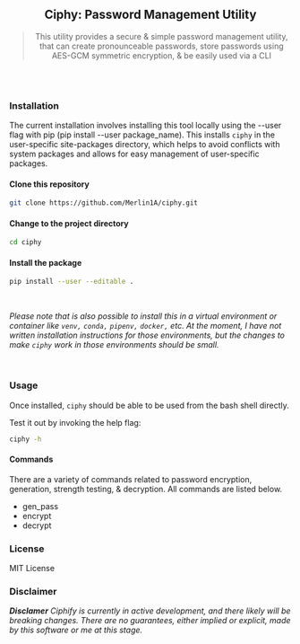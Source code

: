<div align="center">
  
## Ciphy: Password Management Utility

> This utility provides a secure & simple password management utility, that can create pronounceable passwords, store passwords using AES-GCM symmetric encryption, & be easily used via a CLI



<div align="left">
<br>
<br>


### Installation

The current installation involves installing this tool locally using the --user flag with pip (pip install --user package_name). This installs `ciphy` in the user-specific site-packages directory, which helps to avoid conflicts with system packages and allows for easy management of user-specific packages.

#### Clone this repository
```bash
git clone https://github.com/Merlin1A/ciphy.git
```

#### Change to the project directory
```bash
cd ciphy
```

#### Install the package
```bash
pip install --user --editable .
```

<br>

*Please note that is also possible to install this in a virtual environment or container like `venv,` `conda,` `pipenv,` `docker,` etc. At the moment, I have not written installation instructions for those environments, but the changes to make `ciphy` work in those environments should be small.*  

<br>


### Usage

Once installed, `ciphy` should be able to be used from the bash shell directly. 

Test it out by invoking the help flag:

```bash
ciphy -h
```

#### Commands

There are a variety of commands related to password encryption, generation, strength testing, & decryption. All commands are listed below.

- gen_pass 
- encrypt
- decrypt

### License

MIT License

### Disclaimer
*__Disclamer__* _Ciphify is currently in active development, and there likely will be breaking changes. There are no guarantees, either implied or explicit, made by this software or me at this stage._
